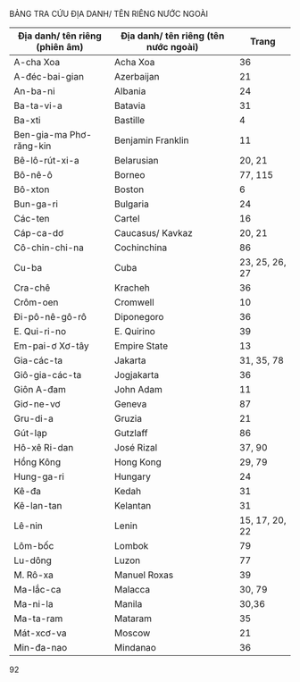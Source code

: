 BẢNG TRA CỨU ĐỊA DANH/ TÊN RIÊNG NƯỚC NGOÀI

| Địa danh/ tên riêng (phiên âm) | Địa danh/ tên riêng (tên nước ngoài) | Trang |
|--------------------------------|-------------------------------------|-------|
| A-cha Xoa | Acha Xoa | 36 |
| A-đéc-bai-gian | Azerbaijan | 21 |
| An-ba-ni | Albania | 24 |
| Ba-ta-vi-a | Batavia | 31 |
| Ba-xti | Bastille | 4 |
| Ben-gia-ma Phơ-răng-kin | Benjamin Franklin | 11 |
| Bê-lô-rút-xi-a | Belarusian | 20, 21 |
| Bô-nê-ô | Borneo | 77, 115 |
| Bô-xton | Boston | 6 |
| Bun-ga-ri | Bulgaria | 24 |
| Các-ten | Cartel | 16 |
| Cáp-ca-dơ | Caucasus/ Kavkaz | 20, 21 |
| Cô-chin-chi-na | Cochinchina | 86 |
| Cu-ba | Cuba | 23, 25, 26, 27 |
| Cra-chê | Kracheh | 36 |
| Crôm-oen | Cromwell | 10 |
| Đi-pô-nê-gô-rô | Diponegoro | 36 |
| E. Qui-ri-no | E. Quirino | 39 |
| Em-pai-ơ Xơ-tây | Empire State | 13 |
| Gia-các-ta | Jakarta | 31, 35, 78 |
| Giô-gia-các-ta | Jogjakarta | 36 |
| Giôn A-đam | John Adam | 11 |
| Giơ-ne-vơ | Geneva | 87 |
| Gru-di-a | Gruzia | 21 |
| Gút-lạp | Gutzlaff | 86 |
| Hô-xê Ri-dan | José Rizal | 37, 90 |
| Hồng Kông | Hong Kong | 29, 79 |
| Hung-ga-ri | Hungary | 24 |
| Kê-đa | Kedah | 31 |
| Kê-lan-tan | Kelantan | 31 |
| Lê-nin | Lenin | 15, 17, 20, 22 |
| Lôm-bốc | Lombok | 79 |
| Lu-dông | Luzon | 77 |
| M. Rô-xa | Manuel Roxas | 39 |
| Ma-lắc-ca | Malacca | 30, 79 |
| Ma-ni-la | Manila | 30,36 |
| Ma-ta-ram | Mataram | 35 |
| Mát-xcơ-va | Moscow | 21 |
| Min-đa-nao | Mindanao | 36 |

92